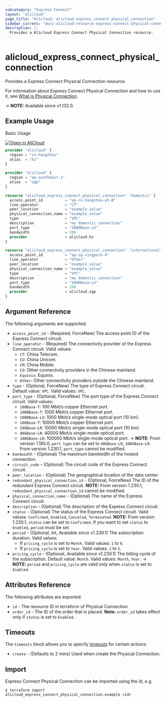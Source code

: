 ```yaml
---
subcategory: "Express Connect"
layout: "alicloud"
page_title: "Alicloud: alicloud_express_connect_physical_connection"
sidebar_current: "docs-alicloud-resource-express-connect-physical-connection"
description: |-
  Provides a Alicloud Express Connect Physical Connection resource.
---
```


# alicloud_express_connect_physical_connection

Provides a Express Connect Physical Connection resource.

For information about Express Connect Physical Connection and how to use it, see [What is Physical Connection](https://www.alibabacloud.com/help/en/express-connect/developer-reference/api-vpc-2016-04-28-createphysicalconnection-efficiency-channels).

-> **NOTE:** Available since v1.132.0.

## Example Usage

Basic Usage

<div style="display: block;margin-bottom: 40px;"><div class="oics-button" style="float: right;position: absolute;margin-bottom: 10px;">
  <a href="https://api.aliyun.com/terraform?resource=alicloud_express_connect_physical_connection&exampleId=14b33bb7-2a9a-34e6-d4ce-3c91fc5111636f98acb5&activeTab=example&spm=docs.r.express_connect_physical_connection.0.14b33bb72a&intl_lang=EN_US" target="_blank">
    <img alt="Open in AliCloud" src="https://img.alicdn.com/imgextra/i1/O1CN01hjjqXv1uYUlY56FyX_!!6000000006049-55-tps-254-36.svg" style="max-height: 44px; max-width: 100%;">
  </a>
</div></div>

```terraform
provider "alicloud" {
  region = "cn-hangzhou"
  alias  = "hz"
}

provider "alicloud" {
  region = "ap-southeast-1"
  alias  = "sgp"
}

resource "alicloud_express_connect_physical_connection" "domestic" {
  access_point_id          = "ap-cn-hangzhou-yh-B"
  line_operator            = "CT"
  peer_location            = "example_value"
  physical_connection_name = "example_value"
  type                     = "VPC"
  description              = "my domestic connection"
  port_type                = "1000Base-LX"
  bandwidth                = 100
  provider                 = alicloud.hz
}

resource "alicloud_express_connect_physical_connection" "international" {
  access_point_id          = "ap-sg-singpore-A"
  line_operator            = "Other"
  peer_location            = "example_value"
  physical_connection_name = "example_value"
  type                     = "VPC"
  description              = "my domestic connection"
  port_type                = "1000Base-LX"
  bandwidth                = 100
  provider                 = alicloud.sgp
}
```

## Argument Reference

The following arguments are supported:

* `access_point_id` - (Required, ForceNew) The access point ID of the Express Connect circuit.
* `line_operator` - (Required) The connectivity provider of the Express Connect circuit. Valid values:
  - `CT`: China Telecom.
  - `CU`: China Unicom.
  - `CM`: China Mobile.
  - `CO`: Other connectivity providers in the Chinese mainland.
  - `Equinix`: Equinix.
  - `Other`: Other connectivity providers outside the Chinese mainland.
* `type` - (Optional, ForceNew) The type of Express Connect circuit. Default value: `VPC`. Valid values: `VPC`.
* `port_type` - (Optional, ForceNew) The port type of the Express Connect circuit. Valid values:
  - `100Base-T`: 100 Mbit/s copper Ethernet port.
  - `1000Base-T`: 1000 Mbit/s copper Ethernet port.
  - `1000Base-LX`: 1000 Mbit/s single-mode optical port (10 km).
  - `10GBase-T`: 10000 Mbit/s copper Ethernet port.
  - `10GBase-LR`: 10000 Mbit/s single-mode optical port (10 km).
  - `40GBase-LR`: 40000 Mbit/s single-mode optical port.
  - `100GBase-LR`: 100000 Mbit/s single-mode optical port.
-> **NOTE:** From version 1.185.0, `port_type` can be set to `40GBase-LR`, `100GBase-LR`. From version 1.230.1, `port_type` cannot be modified.
* `bandwidth` - (Optional) The maximum bandwidth of the hosted connection.
* `circuit_code` - (Optional) The circuit code of the Express Connect circuit.
* `peer_location` - (Optional) The geographical location of the data center.
* `redundant_physical_connection_id` - (Optional, ForceNew) The ID of the redundant Express Connect circuit. **NOTE:** From version 1.230.1, `redundant_physical_connection_id` cannot be modified.
* `physical_connection_name` - (Optional) The name of the Express Connect circuit.
* `description` - (Optional) The description of the Express Connect circuit.
* `status` - (Optional) The status of the Express Connect circuit. Valid values: `Confirmed`, `Enabled`, `Canceled`, `Terminated`. **NOTE:** From version 1.230.1, `status` can be set to `Confirmed`. If you want to set `status` to `Enabled`, `period` must be set.
* `period` - (Optional, Int, Available since v1.230.1) The subscription duration. Valid values:
  - If `pricing_cycle` is set to `Month`. Valid values: `1` to `9`.
  - If `pricing_cycle` is set to `Year`. Valid values: `1` to `5`.
* `pricing_cycle` - (Optional, Available since v1.230.1) The billing cycle of the subscription. Default value: `Month`. Valid values: `Month`, `Year`.
-> **NOTE:** `period` and `pricing_cycle` are valid only when `status` is set to `Enabled`.

## Attributes Reference

The following attributes are exported:

* `id` - The resource ID in terraform of Physical Connection.
* `order_id` - The ID of the order that is placed. **Note:** `order_id` takes effect only if `status` is set to `Enabled`.

## Timeouts

The `timeouts` block allows you to specify [timeouts](https://developer.hashicorp.com/terraform/language/resources/syntax#operation-timeouts) for certain actions:

* `create` - (Defaults to 2 mins) Used when create the Physical Connection.

## Import

Express Connect Physical Connection can be imported using the id, e.g.

```shell
$ terraform import alicloud_express_connect_physical_connection.example <id>
```
